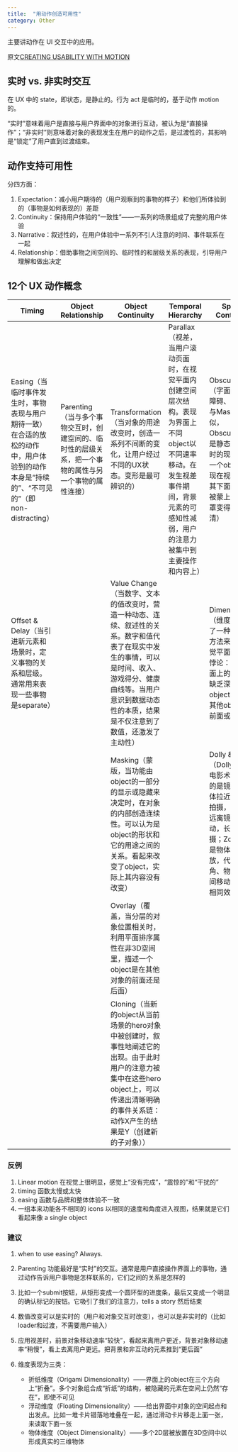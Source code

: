 ```yaml
---
title:  "用动作创造可用性"
category: Other
---
```

主要讲动作在 UI 交互中的应用。

原文[CREATING USABILITY WITH MOTION](https://medium.com/ux-in-motion/creating-usability-with-motion-the-ux-in-motion-manifesto-a87a4584ddc)

## 实时 vs. 非实时交互

在 UX 中的 state，即状态，是静止的。行为 act 是临时的，基于动作 motion 的。

“实时”意味着用户是直接与用户界面中的对象进行互动，被认为是“直接操作”；“非实时”则意味着对象的表现发生在用户的动作之后，是过渡性的，其影响是“锁定”了用户直到过渡结束。

<!--more-->

## 动作支持可用性

分四方面：

1. Expectation：减小用户期待的（用户观察到的事物的样子）和他们所体验到的（事物是如何表现的）差距
2. Continuity：保持用户体验的“一致性”——一系列的场景组成了完整的用户体验
3. Narrative：叙述性的，在用户体验中一系列不引人注意的时间、事件联系在一起
4. Relationship：借助事物之间空间的、临时性的和层级关系的表现，引导用户理解和做出决定

## 12个 UX 动作概念

<table>
  <thead>
    <tr>
      <th>Timing</th>
      <th>Object Relationship</th>
      <th>Object Continuity</th>
      <th>Temporal Hierarchy</th>
      <th>Spatial Continuity</th>
    </tr>
  </thead>
  <tbody>
    <tr>
      <td>Easing（当临时事件发生时，事物表现与用户期待一致）在合适的放松的动作中，用户体验到的动作本身是“持续的”、“不可见的”（即 non-distracting）</td>
      <td>Parenting（当与多个事物交互时，创建空间的、临时性的层级关系，把一个事物的属性与另一个事物的属性连接）</td>
      <td>Transformation（当对象的用途改变时，创造一系列不间断的变化，让用户经过不同的UX状态。变形是最可辨识的）</td>
      <td>Parallax（视差，当用户滚动页面时，在视觉平面内创建空间层次结构。表现为界面上不同object以不同速率移动。在发生视差事件期间，背景元素的可感知性减弱，用户的注意力被集中到主要操作和内容上）</td>
      <td>Obscuration（字面意思为障碍、混浊。与Masking相似，Obscuration既是静态又是临时的现象。当一个object出现在视野中，其下面的东西被蒙上透明遮罩变得模糊不清）</td>
    </tr>
    <tr>
      <td>Offset &#38; Delay（当引进新元素和场景时，定义事物的关系和层级。通常用来表现一些事物是separate）</td>
      <td></td>
      <td>Value Change（当数字、文本的值改变时，营造一种动态、连续、叙述性的关系。数字和值代表了在现实中发生的事情，可以是时间、收入、游戏得分、健康曲线等。当用户意识到数据动态性的本质，结果是不仅注意到了数值，还激发了主动性）</td>
      <td></td>
      <td>Dimensionality（维度，提供了一种有效的方法来克服视觉平面的层次悖论：同一平面上的objects缺乏深度，而object出现在其他objects的前面或后面）</td>
    </tr>
    <tr>
      <td></td>
      <td></td>
      <td>Masking（蒙版，当功能由object的一部分的显示或隐藏来决定时，在对象的内部创造连续性。可以认为是object的形状和它的用途之间的关系。看起来改变了object，实际上其内容没有改变）</td>
      <td></td>
      <td>Dolly &#38; Zoom（Dolly是一个电影术语，指的是镜头向物体拉近，近景拍摄，或物体远离镜头移动，长镜头拍摄；Zoom指的是物体本身缩放，代替视角、物体的空间移动，实现相同效果）</td>
    </tr>
    <tr>
      <td></td>
      <td></td>
      <td>Overlay（覆盖，当分层的对象位置相关时，利用平面排序属性在非3D空间里，描述一个object是在其他对象的前面还是后面）</td>
      <td></td>
      <td></td>
    </tr>
    <tr>
      <td></td>
      <td></td>
      <td>Cloning（当新的object从当前场景的hero对象中被创建时，叙事性地阐述它的出现。由于此时用户的注意力被集中在这些hero object上，可以传递出清晰明确的事件关系链：动作X产生的结果是Y（创建新的子对象））</td>
      <td></td>
      <td></td>
    </tr>
  </tbody>
</table>

### 反例

1. Linear motion 在视觉上很明显，感觉上“没有完成”，“震惊的”和“干扰的”
2. timing 函数太慢或太快
3. easing 函数与品牌和整体体验不一致
4. 一组本来功能各不相同的 icons 以相同的速度和角度进入视图，结果就是它们看起来像 a single object

### 建议

1. when to use easing? Always.
2. Parenting 功能最好是“实时”的交互。通常是用户直接操作界面上的事物，通过动作告诉用户事物是怎样联系的，它们之间的关系是怎样的
3. 比如一个submit按钮，从矩形变成一个圆环型的进度条，最后又变成一个明显的确认标记的按钮。它吸引了我们的注意力，tells a story 然后结束
4. 数值改变可以是实时的（用户和对象交互时改变），也可以是非实时的（比如loader和过渡，不需要用户输入）
5. 应用视差时，前景对象移动速率“较快”，看起来离用户更近，背景对象移动速率“稍慢”，看上去离用户更远。把背景和非互动的元素推到“更后面”
6. 维度表现为三类：

    + 折纸维度（Origami Dimensionality）——界面上的object在三个方向上“折叠”。多个对象组合成“折纸”的结构，被隐藏的元素在空间上仍然“存在”，即使不可见
    + 浮动维度（Floating Dimensionality）——给出界面中对象的空间起点和出发点。比如一堆卡片错落地堆叠在一起，通过滑动卡片移走上面一张，来读取下面一张
    + 物体维度（Object Dimensionality）——多个2D层被放置在3D空间中以形成真实的三维物体
